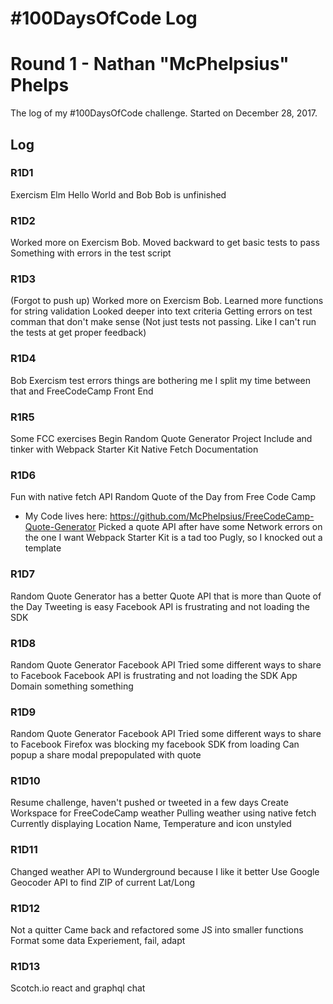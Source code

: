 # #100DaysOfCode Log
# Round 1 - Nathan "McPhelpsius" Phelps

The log of my #100DaysOfCode challenge. Started on December 28, 2017.

## Log

### R1D1 
Exercism Elm Hello World and Bob
Bob is unfinished

### R1D2
Worked more on Exercism Bob.
Moved backward to get basic tests to pass
Something with errors in the test script

### R1D3
(Forgot to push up)
Worked more on Exercism Bob.
Learned more functions for string validation
Looked deeper into text criteria
Getting errors on test comman that don't make sense
(Not just tests not passing. Like I can't run the tests at get proper feedback)

### R1D4
Bob Exercism test errors things are bothering me
I split my time between that and FreeCodeCamp Front End

### R1R5
Some FCC exercises
Begin Random Quote Generator Project
Include and tinker with Webpack Starter Kit
Native Fetch Documentation

### R1D6
Fun with native fetch API
Random Quote of the Day from Free Code Camp
 - My Code lives here: https://github.com/McPhelpsius/FreeCodeCamp-Quote-Generator
Picked a quote API after have some Network errors on the one I want
Webpack Starter Kit is a tad too Pugly, so I knocked out a template

### R1D7
Random Quote Generator has a better Quote API that is more than Quote of the Day
Tweeting is easy
Facebook API is frustrating and not loading the SDK

### R1D8
Random Quote Generator Facebook API
Tried some different ways to share to Facebook
Facebook API is frustrating and not loading the SDK
App Domain something something

### R1D9
Random Quote Generator Facebook API
Tried some different ways to share to Facebook
Firefox was blocking my facebook SDK from loading
Can popup a share modal prepopulated with quote

### R1D10
Resume challenge, haven't pushed or tweeted in a few days
Create Workspace for FreeCodeCamp weather
Pulling weather using native fetch
Currently displaying Location Name, Temperature and icon unstyled

### R1D11
Changed weather API to Wunderground because I like it better
Use Google Geocoder API to find ZIP of current Lat/Long

### R1D12
Not a quitter
Came back and refactored some JS into smaller functions
Format some data
Experiement, fail, adapt

### R1D13
Scotch.io react and graphql chat
